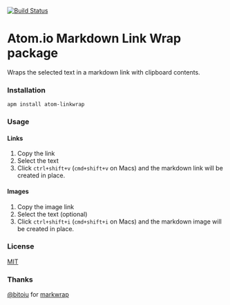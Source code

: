 [![Build Status](https://travis-ci.org/stoe/atom-linkwrap.svg?branch=master)](https://travis-ci.org/stoe/atom-linkwrap)

# Atom.io Markdown Link Wrap package

Wraps the selected text in a markdown link with clipboard contents.


### Installation

```
apm install atom-linkwrap
```


### Usage

#### Links

1. Copy the link
2. Select the text
3. Click `ctrl+shift+v` (`cmd+shift+v` on Macs) and the markdown link will be created in place.


#### Images

1. Copy the image link
2. Select the text (optional)
3. Click `ctrl+shift+i` (`cmd+shift+i` on Macs) and the markdown image will be created in place.


### License

[MIT](./LICENSE)


### Thanks

[@bitoiu](https://github.com/bitoiu) for [markwrap](https://github.com/bitoiu/markwrap)
